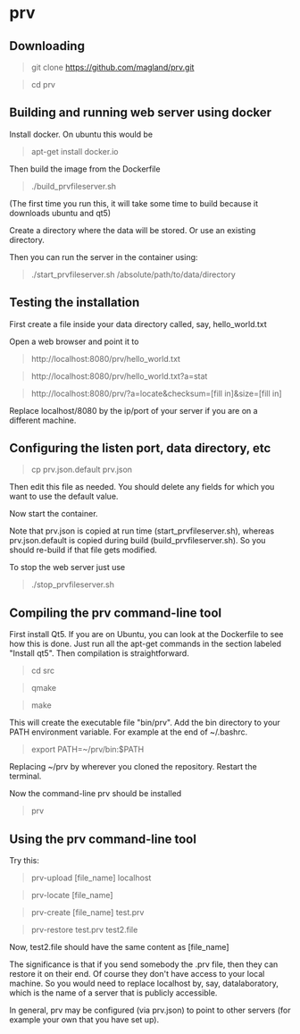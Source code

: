 # prv

## Downloading

> git clone https://github.com/magland/prv.git

> cd prv

## Building and running web server using docker

Install docker. On ubuntu this would be

> apt-get install docker.io

Then build the image from the Dockerfile

> ./build_prvfileserver.sh

(The first time you run this, it will take some time to build because it downloads ubuntu and qt5)

Create a directory where the data will be stored. Or use an existing directory.

Then you can run the server in the container using:

> ./start_prvfileserver.sh /absolute/path/to/data/directory

## Testing the installation

First create a file inside your data directory called, say, hello_world.txt

Open a web browser and point it to

> http://localhost:8080/prv/hello_world.txt

> http://localhost:8080/prv/hello_world.txt?a=stat

> http://localhost:8080/prv/?a=locate&checksum=[fill in]&size=[fill in]

Replace localhost/8080 by the ip/port of your server if you are on a different machine.

## Configuring the listen port, data directory, etc

> cp prv.json.default prv.json

Then edit this file as needed. You should delete any fields for which you want to use the default value.

Now start the container.

Note that prv.json is copied at run time (start_prvfileserver.sh), whereas prv.json.default is copied during build (build_prvfileserver.sh). So you should re-build if that file gets modified.

To stop the web server just use

> ./stop_prvfileserver.sh

## Compiling the prv command-line tool

First install Qt5. If you are on Ubuntu, you can look at the Dockerfile to see how this is done. Just run all the apt-get commands in the section labeled "Install qt5". Then compilation is straightforward.

> cd src

> qmake

> make

This will create the executable file "bin/prv". Add the bin directory to your PATH environment variable. For example at the end of ~/.bashrc.

> export PATH=~/prv/bin:$PATH

Replacing ~/prv by wherever you cloned the repository. Restart the terminal.

Now the command-line prv should be installed

> prv

## Using the prv command-line tool

Try this:

> prv-upload [file_name] localhost

> prv-locate [file_name]

> prv-create [file_name] test.prv

> prv-restore test.prv test2.file

Now, test2.file should have the same content as [file_name]

The significance is that if you send somebody the .prv file, then they can restore it on their end. Of course they don't have access to your local machine. So you would need to replace localhost by, say, datalaboratory, which is the name of a server that is publicly accessible.

In general, prv may be configured (via prv.json) to point to other servers (for example your own that you have set up).





